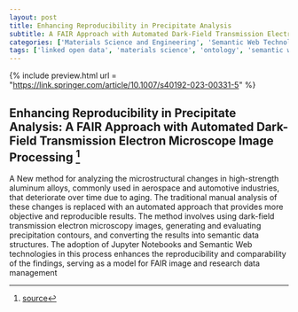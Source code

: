 ```yaml
---
layout: post
title: Enhancing Reproducibility in Precipitate Analysis
subtitle: A FAIR Approach with Automated Dark-Field Transmission Electron Microscope Image Processing
categories: ['Materials Science and Engineering', 'Semantic Web Technologies', 'Publication']
tags: ['linked open data', 'materials science', 'ontology', 'semantic web']
---
```


{% include preview.html url = "https://link.springer.com/article/10.1007/s40192-023-00331-5" %}

## Enhancing Reproducibility in Precipitate Analysis: A FAIR Approach with Automated Dark-Field Transmission Electron Microscope Image Processing [^fn1]

 A New method for analyzing the microstructural changes in high-strength aluminum alloys, commonly used in aerospace and automotive industries, that deteriorate over time due to aging. The traditional manual analysis of these changes is replaced with an automated approach that provides more objective and reproducible results. The method involves using dark-field transmission electron microscopy images, generating and evaluating precipitation contours, and converting the results into semantic data structures. The adoption of Jupyter Notebooks and Semantic Web technologies in this process enhances the reproducibility and comparability of the findings, serving as a model for FAIR image and research data management

[^fn1]: [source](https://link.springer.com/article/10.1007/s40192-023-00331-5)
